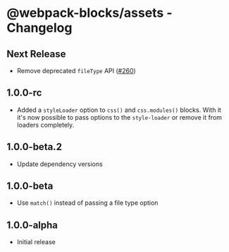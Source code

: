 # @webpack-blocks/assets - Changelog

## Next Release

- Remove deprecated `fileType` API ([#260](https://github.com/andywer/webpack-blocks/issues/260))

## 1.0.0-rc

- Added a `styleLoader` option to `css()` and `css.modules()` blocks.
With it it's now possible to pass options to the `style-loader` or
remove it from loaders completely.

## 1.0.0-beta.2

- Update dependency versions

## 1.0.0-beta

- Use `match()` instead of passing a file type option

## 1.0.0-alpha

- Initial release
